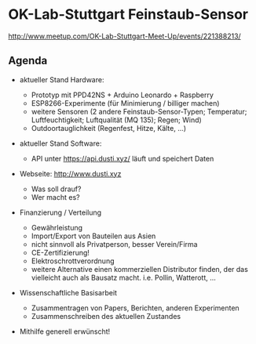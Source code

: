 # OK-Lab-Stuttgart Feinstaub-Sensor

http://www.meetup.com/OK-Lab-Stuttgart-Meet-Up/events/221388213/

## Agenda

* aktueller Stand Hardware:

  - Prototyp mit PPD42NS + Arduino Leonardo + Raspberry
  - ESP8266-Experimente (für Minimierung / billiger machen)
  - weitere Sensoren (2 andere Feinstaub-Sensor-Typen; Temperatur; Luftfeuchtigkeit; Luftqualität (MQ 135); Regen; Wind)
  - Outdoortauglichkeit (Regenfest, Hitze, Kälte, ...)

* aktueller Stand Software:

  - API unter https://api.dusti.xyz/ läuft und speichert Daten

* Webseite: http://www.dusti.xyz

  - Was soll drauf?
  - Wer macht es?

* Finanzierung / Verteilung

  - Gewährleistung
  - Import/Export von Bauteilen aus Asien
  - nicht sinnvoll als Privatperson, besser Verein/Firma
  - CE-Zertifizierung!
  - Elektroschrottverordnung
  - weitere Alternative einen kommerziellen Distributor finden, der das vielleicht auch als Bausatz macht. i.e. Pollin, Watterott, ...

* Wissenschaftliche Basisarbeit

  - Zusammentragen von Papers, Berichten, anderen Experimenten
  - Zusammenschreiben des aktuellen Zustandes

* Mithilfe generell erwünscht!
